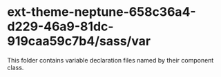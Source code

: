 # ext-theme-neptune-658c36a4-d229-46a9-81dc-919caa59c7b4/sass/var

This folder contains variable declaration files named by their component class.
